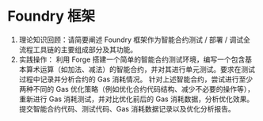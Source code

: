 # Foundry 框架

1. 理论知识回顾：请简要阐述 Foundry 框架作为智能合约测试 / 部署 / 调试全流程工具链的主要组成部分及其功能。
2. 实践操作：
   利用 Forge 搭建一个简单的智能合约测试环境，编写一个包含基本算术运算（如加法、减法）的智能合约，并对其进行单元测试。要求在测试过程中记录并分析合约的 Gas 消耗情况。
   针对上述智能合约，尝试进行至少两种不同的 Gas 优化策略（例如优化合约代码结构、减少不必要的操作等），重新进行 Gas 消耗测试，并对比优化前后的 Gas 消耗数据，分析优化效果。
   提交智能合约代码、测试代码、Gas 消耗数据记录以及优化分析报告。